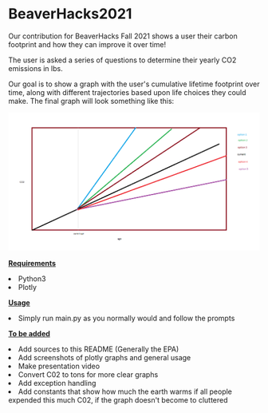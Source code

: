 <h1>BeaverHacks2021</h1>
<p>Our contribution for BeaverHacks Fall 2021 shows a user their carbon footprint and how they can improve it over time! </p>
<p>The user is asked a series of questions to determine their yearly CO2 emissions in lbs.</p>
<p>Our goal is to show a graph with the user's cumulative lifetime footprint over time, along with different trajectories based upon life choices they could make.
The final graph will look something like this:</p>
<img src="imgs/GraphVision.png">

<p><u><strong>Requirements</strong></u></p>
<li>Python3</li>
<li>Plotly</li>

<p><u><strong>Usage</strong></u></p>
<li>Simply run main.py as you normally would and follow the prompts</li>

<p><u><strong>To be added</strong></u></p>
<li>Add sources to this README (Generally the EPA)</li>
<li>Add screenshots of plotly graphs and general usage</li>
<li>Make presentation video</li>
<li>Convert C02 to tons for more clear graphs</li>
<li>Add exception handling</li>
<li>Add constants that show how much the earth warms if all people expended this much C02, if the graph doesn't become to cluttered</li>
